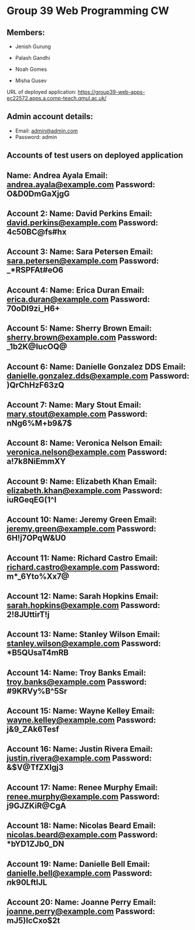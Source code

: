 # Group 39 Web Programming CW
## Members:
- Jenish Gurung

- Palash Gandhi

- Noah Gomes

- Misha Gusev

URL of deployed application: https://group39-web-apps-ec22572.apps.a.comp-teach.qmul.ac.uk/

## Admin account details:
  - Email: admin@admin.com
  - Password: admin
 
## Accounts of test users on deployed application

Name: Andrea Ayala
Email: andrea.ayala@example.com
Password: O&D0DmGaXjgG
----------------------------------------
Account 2:
Name: David Perkins
Email: david.perkins@example.com
Password: 4c50BC@fs#hx
----------------------------------------
Account 3:
Name: Sara Petersen
Email: sara.petersen@example.com
Password: _*RSPFAt#eO6
----------------------------------------
Account 4:
Name: Erica Duran
Email: erica.duran@example.com
Password: 70oDI9zi_H6+
----------------------------------------
Account 5:
Name: Sherry Brown
Email: sherry.brown@example.com
Password: _1b2K@IucOQ@
----------------------------------------
Account 6:
Name: Danielle Gonzalez DDS
Email: danielle.gonzalez.dds@example.com
Password: )QrChHzF63zQ
----------------------------------------
Account 7:
Name: Mary Stout
Email: mary.stout@example.com
Password: nNg6%M+b9&7$
----------------------------------------
Account 8:
Name: Veronica Nelson
Email: veronica.nelson@example.com
Password: a!7k8NiEmmXY
----------------------------------------
Account 9:
Name: Elizabeth Khan
Email: elizabeth.khan@example.com
Password: iuRGeqEG(1^I
----------------------------------------
Account 10:
Name: Jeremy Green
Email: jeremy.green@example.com
Password: 6H!j7OPqW&U0
----------------------------------------
Account 11:
Name: Richard Castro
Email: richard.castro@example.com
Password: m*_6Yto%Xx7@
----------------------------------------
Account 12:
Name: Sarah Hopkins
Email: sarah.hopkins@example.com
Password: 2!8JUttirT!j
----------------------------------------
Account 13:
Name: Stanley Wilson
Email: stanley.wilson@example.com
Password: *B5QUsaT4mRB
----------------------------------------
Account 14:
Name: Troy Banks
Email: troy.banks@example.com
Password: #9KRVy%B^5Sr
----------------------------------------
Account 15:
Name: Wayne Kelley
Email: wayne.kelley@example.com
Password: j&9_ZAk6Tesf
----------------------------------------
Account 16:
Name: Justin Rivera
Email: justin.rivera@example.com
Password: &$V@TfZXlgj3
----------------------------------------
Account 17:
Name: Renee Murphy
Email: renee.murphy@example.com
Password: j9GJZKiR@CgA
----------------------------------------
Account 18:
Name: Nicolas Beard
Email: nicolas.beard@example.com
Password: *bYD1ZJb0_DN
----------------------------------------
Account 19:
Name: Danielle Bell
Email: danielle.bell@example.com
Password: $n$k90LftlJL
----------------------------------------
Account 20:
Name: Joanne Perry
Email: joanne.perry@example.com
Password: mJ5)IcCxo$2t
----------------------------------------
